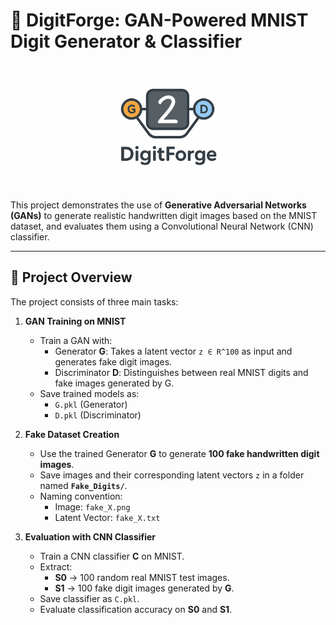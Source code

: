 # 🔢 DigitForge: GAN-Powered MNIST Digit Generator & Classifier

<p align="center">
  <img src="assets/digitforge-logo.png" alt="DigitForge Logo" width="300"/>
</p>

This project demonstrates the use of **Generative Adversarial Networks (GANs)** to generate realistic handwritten digit images based on the MNIST dataset, and evaluates them using a Convolutional Neural Network (CNN) classifier.

---

## 🚀 Project Overview
The project consists of three main tasks:

1. **GAN Training on MNIST**
   - Train a GAN with:
     - Generator **G**: Takes a latent vector `z ∈ R^100` as input and generates fake digit images.
     - Discriminator **D**: Distinguishes between real MNIST digits and fake images generated by G.
   - Save trained models as:
     - `G.pkl` (Generator)
     - `D.pkl` (Discriminator)

2. **Fake Dataset Creation**
   - Use the trained Generator **G** to generate **100 fake handwritten digit images**.
   - Save images and their corresponding latent vectors `z` in a folder named **`Fake_Digits/`**.
   - Naming convention:
     - Image: `fake_X.png`
     - Latent Vector: `fake_X.txt`

3. **Evaluation with CNN Classifier**
   - Train a CNN classifier **C** on MNIST.
   - Extract:
     - **S0** → 100 random real MNIST test images.
     - **S1** → 100 fake digit images generated by **G**.
   - Save classifier as `C.pkl`.
   - Evaluate classification accuracy on **S0** and **S1**.

